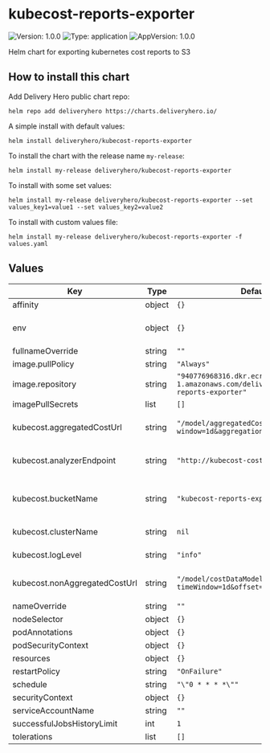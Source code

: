 # kubecost-reports-exporter

![Version: 1.0.0](https://img.shields.io/badge/Version-1.0.0-informational?style=flat-square) ![Type: application](https://img.shields.io/badge/Type-application-informational?style=flat-square) ![AppVersion: 1.0.0](https://img.shields.io/badge/AppVersion-1.0.0-informational?style=flat-square)

Helm chart for exporting kubernetes cost reports to S3

## How to install this chart

Add Delivery Hero public chart repo:

```console
helm repo add deliveryhero https://charts.deliveryhero.io/
```

A simple install with default values:

```console
helm install deliveryhero/kubecost-reports-exporter
```

To install the chart with the release name `my-release`:

```console
helm install my-release deliveryhero/kubecost-reports-exporter
```

To install with some set values:

```console
helm install my-release deliveryhero/kubecost-reports-exporter --set values_key1=value1 --set values_key2=value2
```

To install with custom values file:

```console
helm install my-release deliveryhero/kubecost-reports-exporter -f values.yaml
```

## Values

| Key | Type | Default | Description |
|-----|------|---------|-------------|
| affinity | object | `{}` |  |
| env | object | `{}` | Extra environment variables |
| fullnameOverride | string | `""` |  |
| image.pullPolicy | string | `"Always"` |  |
| image.repository | string | `"940776968316.dkr.ecr.eu-west-1.amazonaws.com/deliveryhero/kubecost-reports-exporter"` |  |
| imagePullSecrets | list | `[]` |  |
| kubecost.aggregatedCostUrl | string | `"/model/aggregatedCostModel?window=1d&aggregation=namespace"` | Url for aggregated cost report |
| kubecost.analyzerEndpoint | string | `"http://kubecost-cost-analyzer:9090"` | kubecost analyzer endpoint |
| kubecost.bucketName | string | `"kubecost-reports-exporter"` | S3 Bucket name for reports export |
| kubecost.clusterName | string | `nil` | Name of the cluster |
| kubecost.logLevel | string | `"info"` | exporter log level. |
| kubecost.nonAggregatedCostUrl | string | `"/model/costDataModel?timeWindow=1d&offset=1d"` | Url for non-aggregated cost report |
| nameOverride | string | `""` |  |
| nodeSelector | object | `{}` |  |
| podAnnotations | object | `{}` |  |
| podSecurityContext | object | `{}` |  |
| resources | object | `{}` |  |
| restartPolicy | string | `"OnFailure"` |  |
| schedule | string | `"\"0 * * * *\""` |  |
| securityContext | object | `{}` |  |
| serviceAccountName | string | `""` |  |
| successfulJobsHistoryLimit | int | `1` |  |
| tolerations | list | `[]` |  |

